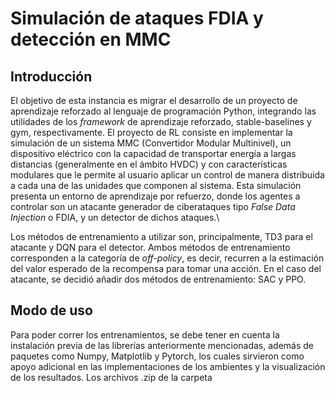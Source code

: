 # Simulación de ataques FDIA y detección en MMC

## Introducción

El objetivo de esta instancia es migrar el desarrollo de un proyecto de aprendizaje reforzado al lenguaje de programación Python, integrando las utilidades de los *framework* de aprendizaje reforzado, stable-baselines y gym, respectivamente. El proyecto de RL consiste en implementar la simulación de un sistema MMC (Convertidor Modular Multinivel), un dispositivo eléctrico con la capacidad de transportar energía a largas distancias (generalmente en el ámbito HVDC) y con características modulares que le permite al usuario aplicar un control de manera distribuida a cada una de las unidades que componen al sistema. Esta simulación presenta un entorno de aprendizaje por refuerzo, donde los agentes a controlar son un atacante generador de ciberataques tipo *False Data Injection* o FDIA, y un detector de dichos ataques.\

Los métodos de entrenamiento a utilizar son, principalmente, TD3 para el atacante y DQN para el detector. Ambos métodos de entrenamiento corresponden a la categoría de *off-policy*, es decir, recurren a la estimación del valor esperado de la recompensa para tomar una acción. En el caso del atacante, se decidió añadir dos métodos de entrenamiento: SAC y PPO. 

## Modo de uso 
Para poder correr los entrenamientos, se debe tener en cuenta la instalación previa de las librerías anteriormente mencionadas, además de paquetes como Numpy, Matplotlib y Pytorch, los cuales sirvieron como apoyo adicional en las implementaciones de los ambientes y la visualización de los resultados. Los archivos .zip de la carpeta
